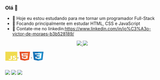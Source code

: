 ### Olá 👋


- 🔭 Hoje eu estou estudando para me tornar um programador Full-Stack 
- 🌱 Focando principalmente em estudar HTML, CSS e JavaScript
- 💬 Contate-me no linkedin:https://www.linkedin.com/in/jo%C3%A3o-victor-de-moraes-b3b528189/

<div align="center">
  <a href="https://github.com/joaovic7ord3moraes">
  <img height="180em" src="https://github-readme-stats.vercel.app/api?username=joaovic7ord3moraes&show_icons=true&theme=dark&include_all_commits=true&count_private=true"/>
  <img height="180em" src="https://github-readme-stats.vercel.app/api/top-langs/?username=joaovic7ord3moraes&layout=compact&langs_count=7&theme=dark"/>
</div>
  
 <div style="display: inline_block"><br>
  <img align="center" alt="João-JS" height="30" width="40" src="https://raw.githubusercontent.com/devicons/devicon/master/icons/javascript/javascript-plain.svg">
  <img align="center" alt="João-HTML" height="30" width="40" src="https://raw.githubusercontent.com/devicons/devicon/master/icons/html5/html5-original.svg">
  <img align="center" alt="João-CSS" height="30" width="40" src="https://raw.githubusercontent.com/devicons/devicon/master/icons/css3/css3-original.svg">
</div>

##
 
<div>  
  <a href = "mailto:joaovictordemoraes011@gmail.com"><img src="https://img.shields.io/badge/-Gmail-%23333?style=for-the-badge&logo=gmail&logoColor=white" target="_blank"></a>
  <a href="https://www.linkedin.com/in/rafaella-ballerini-45875016a" target="_blank"><img src="https://img.shields.io/badge/-LinkedIn-%230077B5?style=for-the-badge&logo=linkedin&logoColor=white" target="_blank"></a> 
   <a href = "https://api.whatsapp.com/send?phone=5511978496814"><img src="https://img.shields.io/badge/WhatsApp-25D366?style=for-the-badge&logo=whatsapp&logoColor=white" target="_blank"></a> 
</div>

